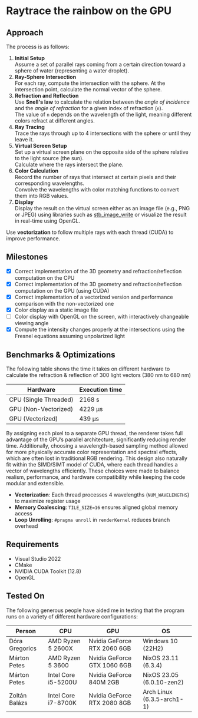 # Raytrace the rainbow on the GPU

## Approach

The process is as follows:

1. **Initial Setup**  
   Assume a set of parallel rays coming from a certain direction toward a sphere of water (representing a water droplet).
2. **Ray-Sphere Intersection**  
   For each ray, compute the intersection with the sphere. At the intersection point, calculate the normal vector of the sphere.
3. **Refraction and Reflection**  
   Use **Snell's law** to calculate the relation between the *angle of incidence* and the *angle of refraction* for a given index of refraction (`n`).  
   The value of `n` depends on the wavelength of the light, meaning different colors refract at different angles.
4. **Ray Tracing**  
   Trace the rays through up to 4 intersections with the sphere or until they leave it.
5. **Virtual Screen Setup**  
   Set up a virtual screen plane on the opposite side of the sphere relative to the light source (the sun).  
   Calculate where the rays intersect the plane.
6. **Color Calculation**  
   Record the number of rays that intersect at certain pixels and their corresponding wavelengths.  
   Convolve the wavelengths with color matching functions to convert them into RGB values.
7. **Display**  
   Display the result on the virtual screen either as an image file (e.g., PNG or JPEG) using libraries such as [stb_image_write](https://github.com/nothings/stb/blob/master/stb_image_write.h) or visualize the result in real-time using OpenGL.

Use **vectorization** to follow multiple rays with each thread (CUDA) to improve performance.

## Milestones

- [x] Correct implementation of the 3D geometry and refraction/reflection computation on the CPU
- [x] Correct implementation of the 3D geometry and refraction/reflection computation on the GPU (using CUDA)
- [x] Correct implementation of a vectorized version and performance comparison with the non-vectorized one
- [x] Color display as a static image file
- [ ] Color display with OpenGL on the screen, with interactively changeable viewing angle
- [x] Compute the intensity changes properly at the intersections using the Fresnel equations assuming unpolarized light

## Benchmarks & Optimizations

The following table shows the time it takes on different hardware to calculate the refraction & reflection of 300 light vectors (380 nm to 680 nm)

| Hardware              | Execution time |
|-----------------------|----------------|
| CPU (Single Threaded) | 2168 s         |
| GPU (Non-Vectorized)  | 4229 μs        |
| GPU (Vectorized)      | 439 μs         |

By assigning each pixel to a separate GPU thread, the renderer takes full advantage of the GPU’s parallel architecture, significantly reducing render time. Additionally, choosing a wavelength-based sampling method allowed for more physically accurate color representation and spectral effects, which are often lost in traditional RGB rendering. This design also naturally fit within the SIMD/SIMT model of CUDA, where each thread handles a vector of wavelengths efficiently. These choices were made to balance realism, performance, and hardware compatibility while keeping the code modular and extensible.

- **Vectorization**: Each thread processes 4 wavelengths (`NUM_WAVELENGTHS`) to maximize register usage
- **Memory Coalescing**: `TILE_SIZE=16` ensures aligned global memory access
- **Loop Unrolling**: `#pragma unroll` in `renderKernel` reduces branch overhead

## Requirements

- Visual Studio 2022
- CMake
- NVIDIA CUDA Toolkit (12.8)
- OpenGL

## Tested On

The following generous people have aided me in testing that the program runs on a variety of different hardware configurations:

| Person         | CPU                 | GPU                         | OS                         |
|----------------|---------------------|-----------------------------|----------------------------|
| Dóra Gregorics | AMD Ryzen 5 2600X   | Nvidia GeForce RTX 2060 6GB | Windows 10 (22H2)          |
| Márton Petes   | AMD Ryzen 5 3600    | Nvidia GeForce GTX 1060 6GB | NixOS 23.11 (6.3.4)        |
| Márton Petes   | Intel Core i5-5200U | Nvidia GeForce 840M 2GB     | NixOS 23.05 (6.0.10-zen2)  |
| Zoltán Balázs  | Intel Core i7-8700K | Nvidia GeForce RTX 2080 8GB | Arch Linux (6.3.5-arch1-1) |
